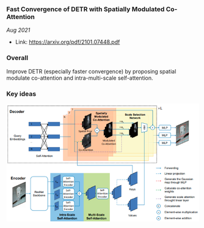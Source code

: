 ### Fast Convergence of DETR with Spatially Modulated Co-Attention

_Aug 2021_

- Link: https://arxiv.org/pdf/2101.07448.pdf

### Overall

Improve DETR (especially faster convergence) by proposing spatial modulate co-attention and intra-multi-scale self-attention.

### Key ideas
![](images/SMDETR_arch.png?raw=true)